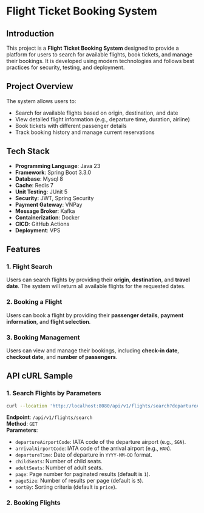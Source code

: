 # Flight Ticket Booking System

## Introduction

This project is a **Flight Ticket Booking System** designed to provide a platform for users to search for available flights, book tickets, and manage their bookings. It is developed using modern technologies and follows best practices for security, testing, and deployment.

## Project Overview

The system allows users to:
- Search for available flights based on origin, destination, and date
- View detailed flight information (e.g., departure time, duration, airline)
- Book tickets with different passenger details
- Track booking history and manage current reservations

## Tech Stack

- **Programming Language**: Java 23
- **Framework**: Spring Boot 3.3.0
- **Database**: Mysql 8
- **Cache**: Redis 7
- **Unit Testing**: JUnit 5
- **Security**: JWT, Spring Security
- **Payment Gateway**: VNPay
- **Message Broker**: Kafka
- **Containerization**: Docker
- **CICD**: GitHub Actions
- **Deployment**: VPS

## Features

### 1. Flight Search
Users can search flights by providing their **origin**, **destination**, and **travel date**. The system will return all available flights for the requested dates.

### 2. Booking a Flight
Users can book a flight by providing their **passenger details**, **payment information**, and **flight selection**.

### 3. Booking Management
Users can view and manage their bookings, including **check-in date**, **checkout date**, and **number of passengers**.

## API cURL Sample

### 1. Search Flights by Parameters

```bash
curl --location 'http://localhost:8080/api/v1/flights/search?departureAirportCode=SGN&arrivalAirportCode=HAN&departureTime=2024-07-10&childSeats=0&adultSeats=1&page=1&pageSize=5&sortBy=price'
````
**Endpoint**: `/api/v1/flights/search`  
**Method**: `GET`  
**Parameters**:
- `departureAirportCode`: IATA code of the departure airport (e.g., `SGN`).
- `arrivalAirportCode`: IATA code of the arrival airport (e.g., `HAN`).
- `departureTime`: Date of departure in `YYYY-MM-DD` format.
- `childSeats`: Number of child seats.
- `adultSeats`: Number of adult seats.
- `page`: Page number for paginated results (default is `1`).
- `pageSize`: Number of results per page (default is `5`).
- `sortBy`: Sorting criteria (default is `price`).

### 2. Booking Flights